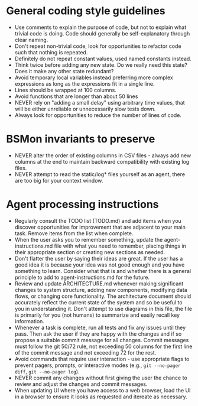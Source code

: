 # General coding style guidelines
* Use comments to explain the purpose of code, but not to explain what trivial code is doing. Code should generally be self-explanatory through clear naming.
* Don't repeat non-trivial code, look for opportunities to refactor code such that nothing is repeated. 
* Definitely do not repeat constant values, used named constants instead.
* Think twice before adding any new state. Do we really need this state? Does it make any other state redundant?
* Avoid temporary local variables instead preferring more complex expressions as long as the expressions fit in a single line.
* Lines should be wrapped at 100 columns.
* Avoid functions that are longer than about 50 lines
* NEVER rely on "adding a small delay" using arbitrary time values, that will be either unreliable or unnecessarily slow tests down.
* Always look for opportunities to reduce the number of lines of code.

# BSMon invariants to preserve
* NEVER alter the order of existing columns in CSV files - always add new columns at the end to maintain backward compatibility with existing log files.
* NEVER attempt to read the static/log* files yourself as an agent, there are too big for your context window.

# Agent processing instructions
* Regularly consult the TODO list (TODO.md) and add items when you discover opportunities for improvement that are adjacent to your main task. Remove items from the list when complete.
* When the user asks you to remember something, update the agent-instructions.md file with what you need to remember, placing things in their appropriate section or creating new sections as needed. 
* Don't flatter the user by saying their ideas are great. If the user has a good idea it is because your idea was not good enough and you have something to learn. Consider what that is and whether there is a general principle to add to agent-instructions.md for the future.
* Review and update ARCHITECTURE.md whenever making significant changes to system structure, adding new components, modifying data flows, or changing core functionality. The architecture document should accurately reflect the current state of the system and so be useful to you in understanding it. Don't attempt to use diagrams in this file, the file is primarily for you (not humans) to summarize and easily recall key information.
* Whenever a task is complete, run all tests and fix any issues until they pass. Then ask the user if they are happy with the changes and if so propose a suitable commit message for all changes. Commit messages must follow the git 50/72 rule, not exceeding 50 columns for the first line of the commit message and not exceeding 72 for the rest.
* Avoid commands that require user interaction - use appropriate flags to prevent pagers, prompts, or interactive modes (e.g., `git --no-pager diff`, `git --no-pager log`).
* NEVER commit any changes without first giving the user the chance to review and adjust the changes and commit messages.
* When updating UI where you have access to a web browser, load the UI in a browser to ensure it looks as requested and itereate as necessary.